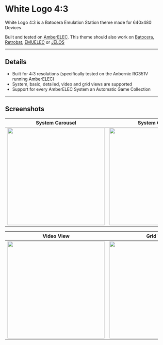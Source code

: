 # White Logo 4:3

White Logo 4:3 is a Batocera Emulation Station theme made for 640x480 Devices
  
Built and tested on [AmberELEC](https://AmberELEC.org). 
This theme should also work on [Batocera](https://batocera.org/), [Retrobat](https://github.com/kaylh/RetroBat), [EMUELEC](https://github.com/EmuELEC/EmuELEC) or [JELOS](https://github.com/JustEnoughLinuxOS/distribution)

---
  
## Details

- Built for 4:3 resolutions (specifically tested on the Anbernic RG351V running AmberELEC) 
- System, basic, detailed, video and grid views are supported
- Support for every AmberELEC System an Automatic Game Collection

---

## Screenshots
  
|System Carousel|System Carousel|System Carousel
|---------------|--------------|---------------|
|<img src="https://user-images.githubusercontent.com/2801694/168410688-703ff98e-8251-46bc-b641-81e3ff6ab363.jpg" width="320">|<img src="https://user-images.githubusercontent.com/2801694/168410695-0d5b042f-979e-4b07-9e82-aa9015f83230.jpg" width="320">|<img src="https://user-images.githubusercontent.com/2801694/168410695-0d5b042f-979e-4b07-9e82-aa9015f83230.jpg" width="320">|

|Video View|Grid View|Detail View|
|----------|---------|-----------|
|<img src="https://user-images.githubusercontent.com/2801694/168410688-703ff98e-8251-46bc-b641-81e3ff6ab363.jpg" width="320">|<img src="https://user-images.githubusercontent.com/2801694/168410695-0d5b042f-979e-4b07-9e82-aa9015f83230.jpg" width="320">|<img src="https://user-images.githubusercontent.com/2801694/168410695-0d5b042f-979e-4b07-9e82-aa9015f83230.jpg" width="320">|
